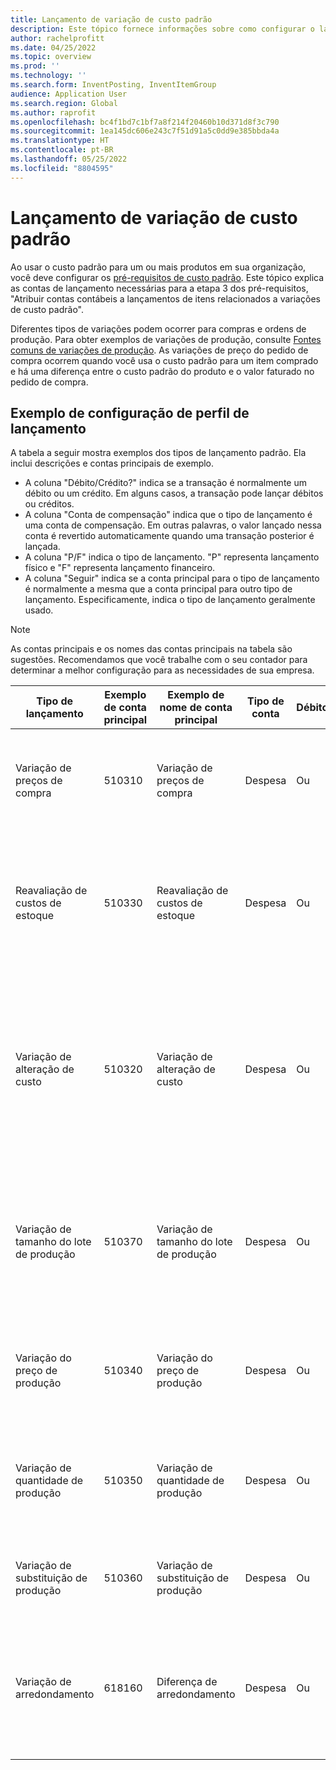 ```yaml
---
title: Lançamento de variação de custo padrão
description: Este tópico fornece informações sobre como configurar o lançamento de perfis para cálculo de custo padrão.
author: rachelprofitt
ms.date: 04/25/2022
ms.topic: overview
ms.prod: ''
ms.technology: ''
ms.search.form: InventPosting, InventItemGroup
audience: Application User
ms.search.region: Global
ms.author: raprofit
ms.openlocfilehash: bc4f1bd7c1bf7a8f214f20460b10d371d8f3c790
ms.sourcegitcommit: 1ea145dc606e243c7f51d91a5c0dd9e385bbda4a
ms.translationtype: HT
ms.contentlocale: pt-BR
ms.lasthandoff: 05/25/2022
ms.locfileid: "8804595"
---
```

# <a name="standard-cost-variance-posting"></a>Lançamento de variação de custo padrão

Ao usar o custo padrão para um ou mais produtos em sua organização, você deve configurar os [pré-requisitos de custo padrão](/supply-chain/cost-management/prerequisites-standard-costs.md). Este tópico explica as contas de lançamento necessárias para a etapa 3 dos pré-requisitos, "Atribuir contas contábeis a lançamentos de itens relacionados a variações de custo padrão".

Diferentes tipos de variações podem ocorrer para compras e ordens de produção. Para obter exemplos de variações de produção, consulte [Fontes comuns de variações de produção](/supply-chain/cost-management/common-sources-of-production-variances.md). As variações de preço do pedido de compra ocorrem quando você usa o custo padrão para um item comprado e há uma diferença entre o custo padrão do produto e o valor faturado no pedido de compra.

## <a name="sample-posting-profile-configuration"></a>Exemplo de configuração de perfil de lançamento

A tabela a seguir mostra exemplos dos tipos de lançamento padrão. Ela inclui descrições e contas principais de exemplo.

- A coluna "Débito/Crédito?" indica se a transação é normalmente um débito ou um crédito. Em alguns casos, a transação pode lançar débitos ou créditos.
- A coluna "Conta de compensação" indica que o tipo de lançamento é uma conta de compensação. Em outras palavras, o valor lançado nessa conta é revertido automaticamente quando uma transação posterior é lançada.
- A coluna "P/F" indica o tipo de lançamento. "P" representa lançamento físico e "F" representa lançamento financeiro.
- A coluna "Seguir" indica se a conta principal para o tipo de lançamento é normalmente a mesma que a conta principal para outro tipo de lançamento. Especificamente, indica o tipo de lançamento geralmente usado.

> [!NOTE]
> As contas principais e os nomes das contas principais na tabela são sugestões. Recomendamos que você trabalhe com o seu contador para determinar a melhor configuração para as necessidades de sua empresa.

| Tipo de lançamento | Exemplo de conta principal | Exemplo de nome de conta principal | Tipo de conta | Débito/Crédito? | Conta de compensação | P/F | Seguir | Descrição |
|--------------|----------------------|---------------------------|--------------|---------------|------------------|-----|--------|-------------|
| Variação de preços de compra | 510310 | Variação de preços de compra | Despesa | Ou | Número | S | Não aplicável | Esta conta é usada quando há uma variação entre o preço de compra e o custo padrão em um pedido de compra. |
| Reavaliação de custos de estoque | 510330 | Reavaliação de custos de estoque | Despesa | Ou | Número | S | Não aplicável | Esta conta é usada quando uma nova versão de cálculo de custos é ativada para um item de custo padrão para reavaliar o estoque disponível. |
| Variação de alteração de custo | 510320 | Variação de alteração de custo | Despesa | Ou | Número | S | Não aplicável | Esta conta é usada quando há uma diferença nos custos padrão entre os locais ou quando um item é devolvido e há uma alteração entre o custo padrão original e o custo padrão atual de um produto. |
| Variação de tamanho do lote de produção | 510370 | Variação de tamanho do lote de produção | Despesa | Ou | Número | S | Não aplicável | Esta conta é usada quando há diferenças entre a base de cálculo da lista de materiais (BOM) e a quantidade real para o cálculo de custo do pedido de produção. |
| Variação do preço de produção | 510340 | Variação do preço de produção | Despesa | Ou | Número | S | Não aplicável | Esta conta é usada quando há diferenças de preço entre o custo estimado e o custo real de um pedido de produção. |
| Variação de quantidade de produção | 510350 | Variação de quantidade de produção | Despesa | Ou | Número | S | Não aplicável | Esta conta é usada quando há diferenças de quantidade entre o custo estimado e os custos reais de um pedido de produção. |
| Variação de substituição de produção | 510360 | Variação de substituição de produção | Despesa | Ou | Número | S | Não aplicável | Esta conta é usada quando há consumo inesperado em um pedido de produção. |
| Variação de arredondamento | 618160 | Diferença de arredondamento | Despesa | Ou | Número | S | Não aplicável | Esta conta é utilizada quando há uma diferença de arredondamento quando os custos de produção são calculados a partir dos custos padrão. |
